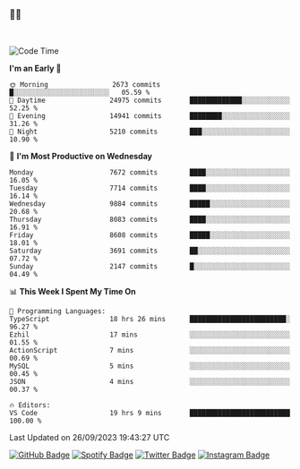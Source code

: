 ### 🤙🍺

<!-- <a href="https://github-readme-stats.vercel.app/api?username=hzak2xx&count_private=true&show_icons=true&theme=dracula">
  <img align="center" src="https://github-readme-stats.vercel.app/api?username=hzak2xx&count_private=true&show_icons=true&theme=dracula" />
</a>
</br> -->
</br>

<!--START_SECTION:waka-->
![Code Time](http://img.shields.io/badge/Code%20Time-2%2C797%20hrs%2021%20mins-blue)

**I'm an Early 🐤** 

```text
🌞 Morning                2673 commits        █░░░░░░░░░░░░░░░░░░░░░░░░   05.59 % 
🌆 Daytime                24975 commits       █████████████░░░░░░░░░░░░   52.25 % 
🌃 Evening                14941 commits       ████████░░░░░░░░░░░░░░░░░   31.26 % 
🌙 Night                  5210 commits        ███░░░░░░░░░░░░░░░░░░░░░░   10.90 % 
```
📅 **I'm Most Productive on Wednesday** 

```text
Monday                   7672 commits        ████░░░░░░░░░░░░░░░░░░░░░   16.05 % 
Tuesday                  7714 commits        ████░░░░░░░░░░░░░░░░░░░░░   16.14 % 
Wednesday                9884 commits        █████░░░░░░░░░░░░░░░░░░░░   20.68 % 
Thursday                 8083 commits        ████░░░░░░░░░░░░░░░░░░░░░   16.91 % 
Friday                   8608 commits        █████░░░░░░░░░░░░░░░░░░░░   18.01 % 
Saturday                 3691 commits        ██░░░░░░░░░░░░░░░░░░░░░░░   07.72 % 
Sunday                   2147 commits        █░░░░░░░░░░░░░░░░░░░░░░░░   04.49 % 
```


📊 **This Week I Spent My Time On** 

```text
💬 Programming Languages: 
TypeScript               18 hrs 26 mins      ████████████████████████░   96.27 % 
Ezhil                    17 mins             ░░░░░░░░░░░░░░░░░░░░░░░░░   01.55 % 
ActionScript             7 mins              ░░░░░░░░░░░░░░░░░░░░░░░░░   00.69 % 
MySQL                    5 mins              ░░░░░░░░░░░░░░░░░░░░░░░░░   00.45 % 
JSON                     4 mins              ░░░░░░░░░░░░░░░░░░░░░░░░░   00.37 % 

🔥 Editors: 
VS Code                  19 hrs 9 mins       █████████████████████████   100.00 % 
```


 Last Updated on 26/09/2023 19:43:27 UTC
<!--END_SECTION:waka-->

[![GitHub Badge](https://img.shields.io/badge/GitHub-100000?style=for-the-badge&logo=github&logoColor=white)](https://github.com/hzak2xx)
[![Spotify Badge](https://img.shields.io/badge/Spotify-1ED760?&style=for-the-badge&logo=spotify&logoColor=white)](https://open.spotify.com/user/uf90s6sbbh75a1mt44clkhkvf)
[![Twitter Badge](https://img.shields.io/badge/Twitter-1DA1F2?style=for-the-badge&logo=twitter&logoColor=white)](https://twitter.com/hzak2xx)
[![Instagram Badge](https://img.shields.io/badge/Instagram-E4405F?style=for-the-badge&logo=instagram&logoColor=white)](https://www.instagram.com/hzak2xx/)
